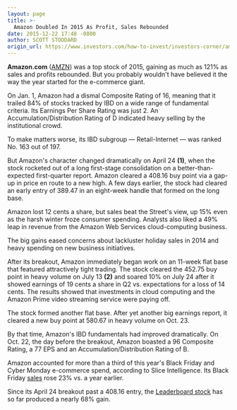 ```yaml
---
layout: page
title: >-
  Amazon Doubled In 2015 As Profit, Sales Rebounded
date: 2015-12-22 17:48 -0800
author: SCOTT STODDARD
origin_url: https://www.investors.com/how-to-invest/investors-corner/amazon-was-a-top-stock-of-2015/
---
```


**Amazon.com** ([AMZN](https://research.investors.com/quote.aspx?symbol=AMZN)) was a top stock of 2015, gaining as much as 121% as sales and profits rebounded. But you probably wouldn't have believed it the way the year started for the e-commerce giant.

On Jan. 1, Amazon had a dismal Composite Rating of 16, meaning that it trailed 84% of stocks tracked by IBD on a wide range of fundamental criteria. Its Earnings Per Share Rating was just 2. An Accumulation/Distribution Rating of D indicated heavy selling by the institutional crowd.

To make matters worse, its IBD subgroup — Retail-Internet — was ranked No. 163 out of 197.

But Amazon's character changed dramatically on April 24 **(1)**, when the stock rocketed out of a long first-stage consolidation on a better-than-expected first-quarter report. Amazon cleared a 408.16 buy point via a gap-up in price en route to a new high. A few days earlier, the stock had cleared an early entry of 389.47 in an eight-week handle that formed on the long base.

Amazon lost 12 cents a share, but sales beat the Street's view, up 15% even as the harsh winter froze consumer spending. Analysts also liked a 49% leap in revenue from the Amazon Web Services cloud-computing business.

The big gains eased concerns about lackluster holiday sales in 2014 and heavy spending on new business initiatives.

After its breakout, Amazon immediately began work on an 11-week flat base that featured attractively tight trading. The stock cleared the 452.75 buy point in heavy volume on July 13 **(2)** and soared 10% on July 24 after it showed earnings of 19 cents a share in Q2 vs. expectations for a loss of 14 cents. The results showed that investments in cloud computing and the Amazon Prime video streaming service were paying off.

The stock formed another flat base. After yet another big earnings report, it cleared a new buy point at 580.67 in heavy volume on Oct. 23.

By that time, Amazon's IBD fundamentals had improved dramatically. On Oct. 22, the day before the breakout, Amazon boasted a 96 Composite Rating, a 77 EPS and an Accumulation/Distribution Rating of B.

Amazon accounted for more than a third of this year's Black Friday and Cyber Monday e-commerce spend, according to Slice Intelligence. Its Black Friday [sales](http://news.investors.com/technology/120215-783383-cyber-monday-set-holiday-shopping-record.htm) rose 23% vs. a year earlier.

Since its April 24 breakout past a 408.16 entry, the [Leaderboard stock](http://leaderboard.investors.com/leaderboard/leaders/default.aspx) has so far produced a nearly 68% gain.
